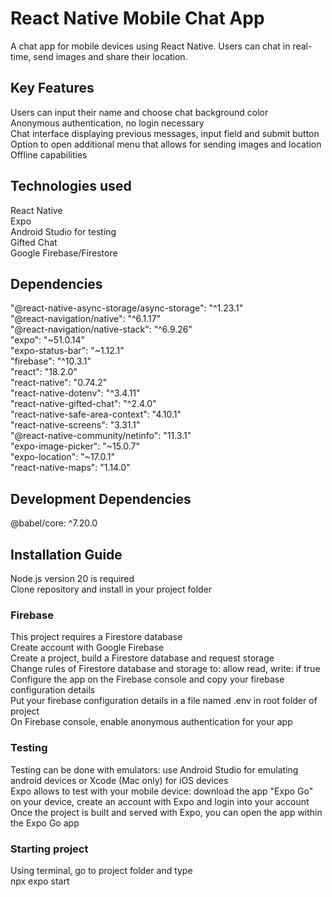 # React Native Mobile Chat App

A chat app for mobile devices using React Native. Users can chat in real-time, send images and share their location.  

## Key Features

Users can input their name and choose chat background color  
Anonymous authentication, no login necessary  
Chat interface displaying previous messages, input field and submit button  
Option to open additional menu that allows for sending images and location  
Offline capabilities  

## Technologies used

React Native  
Expo  
Android Studio for testing  
Gifted Chat  
Google Firebase/Firestore    

## Dependencies

"@react-native-async-storage/async-storage": "^1.23.1"  
"@react-navigation/native": "^6.1.17"  
"@react-navigation/native-stack": "^6.9.26"  
"expo": "~51.0.14"  
"expo-status-bar": "~1.12.1"  
"firebase": "^10.3.1"  
"react": "18.2.0"  
"react-native": "0.74.2"  
"react-native-dotenv": "^3.4.11"  
"react-native-gifted-chat": "^2.4.0"  
"react-native-safe-area-context": "4.10.1"  
"react-native-screens": "3.31.1"  
"@react-native-community/netinfo": "11.3.1"  
"expo-image-picker": "~15.0.7"  
"expo-location": "~17.0.1"  
"react-native-maps": "1.14.0"  

## Development Dependencies

@babel/core: ^7.20.0   

## Installation Guide

Node.js version 20 is required  
Clone repository and install in your project folder  

### Firebase

This project requires a Firestore database  
Create account with Google Firebase  
Create a project, build a Firestore database and request storage  
Change rules of Firestore database and storage to: allow read, write: if true  
Configure the app on the Firebase console and copy your firebase configuration details  
Put your firebase configuration details in a file named .env in root folder of project  
On Firebase console, enable anonymous authentication for your app  

### Testing
Testing can be done with emulators: use Android Studio for emulating android devices or Xcode (Mac only) for iOS devices  
Expo allows to test with your mobile device: download the app "Expo Go" on your device, create an account with Expo and login into your account  
Once the project is built and served with Expo, you can open the app within the Expo Go app 

### Starting project

Using terminal, go to project folder and type  
npx expo start  

